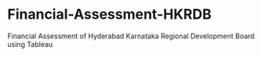 # Financial-Assessment-HKRDB
Financial Assessment of Hyderabad Karnataka Regional  Development Board using Tableau
